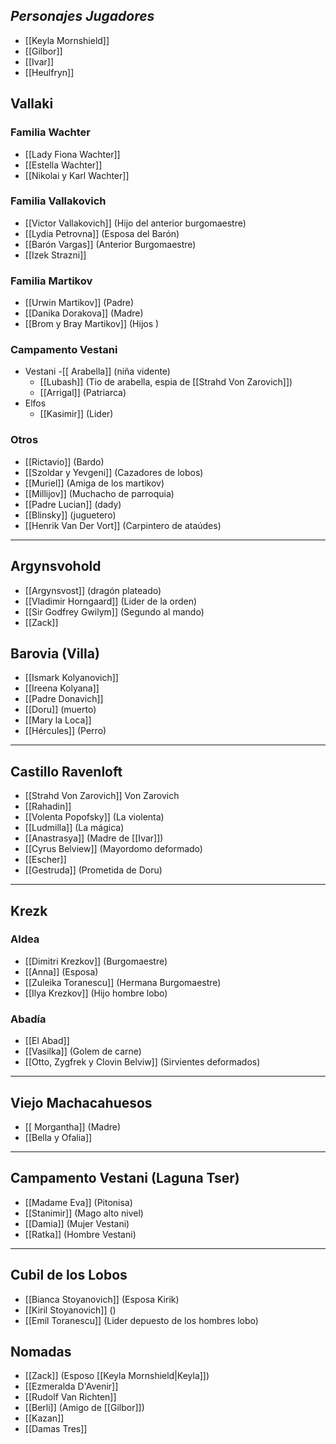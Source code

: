 
## ***Personajes Jugadores***
- [[Keyla Mornshield]]
- [[Gilbor]]
- [[Ivar]]
- [[Heulfryn]]

## **Vallaki**

### Familia Wachter
- [[Lady Fiona Wachter]]
- [[Estella Wachter]]
- [[Nikolai y Karl Wachter]]
### Familia Vallakovich
- [[Victor Vallakovich]] (Hijo del anterior burgomaestre) 
- [[Lydia Petrovna]] (Esposa del Barón)
- [[Barón Vargas]] (Anterior Burgomaestre)
- [[Izek Strazni]]



### Familia Martikov
- [[Urwin Martikov]] (Padre)
- [[Danika Dorakova]] (Madre)
- [[Brom y Bray Martikov]] (Hijos )
### Campamento Vestani
- Vestani
	-[[ Arabella]] (niña vidente)
	- [[Lubash]] (Tio de arabella, espia de [[Strahd Von Zarovich]])
	- [[Arrigal]] (Patriarca)
- Elfos
	- [[Kasimir]] (Lider)
### Otros
- [[Rictavio]] (Bardo)
- [[Szoldar y Yevgeni]] (Cazadores de lobos)
- [[Muriel]] (Amiga de los martikov)
- [[Millijov]] (Muchacho de parroquia)
- [[Padre Lucian]] (dady)
- [[Blinsky]] (juguetero)
- [[Henrik Van Der Vort]] (Carpintero de ataúdes)

-----

## **Argynsvohold**

- [[Argynsvost]] (dragón plateado)
- [[Vladimir Horngaard]] (Lider de la orden)
- [[Sir Godfrey Gwilym]] (Segundo al mando)
- [[Zack]]


## **Barovia (Villa)**

- [[Ismark Kolyanovich]]
- [[Ireena Kolyana]]
- [[Padre Donavich]]
- [[Doru]] (muerto)
- [[Mary la Loca]]
- [[Hércules]] (Perro)




---
## **Castillo Ravenloft**

- [[Strahd Von Zarovich]] Von Zarovich
- [[Rahadin]]
- [[Volenta Popofsky]] (La violenta)
- [[Ludmilla]] (La mágica)
- [[Anastrasya]] (Madre de [[Ivar]])
- [[Cyrus Belview]] (Mayordomo deformado)
- [[Escher]] 
- [[Gestruda]] (Prometida de Doru)

---




## **Krezk** 

### Aldea
- [[Dimitri Krezkov]] (Burgomaestre)
- [[Anna]] (Esposa)
- [[Zuleika Toranescu]] (Hermana Burgomaestre)
- [[Ilya Krezkov]] (Hijo hombre lobo)
### Abadía
- [[El Abad]]
- [[Vasilka]] (Golem de carne)
- [[Otto, Zygfrek y Clovin Belviw]] (Sirvientes deformados)

---

## **Viejo Machacahuesos**

- [[ Morgantha]] (Madre)
- [[Bella y Ofalia]]



---
## **Campamento Vestani (Laguna Tser)**

- [[Madame Eva]] (Pitonisa)
- [[Stanimir]] (Mago alto nivel)
- [[Damia]] (Mujer Vestani)
- [[Ratka]] (Hombre Vestani)


---

## **Cubil de los Lobos**

- [[Bianca Stoyanovich]] (Esposa Kirik)
- [[Kiril Stoyanovich]] ()
- [[Emil Toranescu]] (Lider depuesto de los hombres lobo)


## **Nomadas**

- [[Zack]] (Esposo [[Keyla Mornshield|Keyla]])
- [[Ezmeralda D'Avenir]]
- [[Rudolf Van Richten]]
- [[Berli]] (Amigo de [[Gilbor]])
- [[Kazan]]
- [[Damas Tres]]
